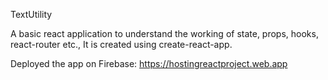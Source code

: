TextUtility

A basic react application to understand the working of state, props, hooks, react-router etc., It is created using create-react-app.

Deployed the app on Firebase: https://hostingreactproject.web.app
